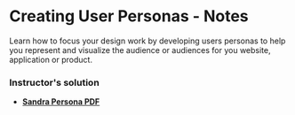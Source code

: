 # Creating User Personas - Notes

Learn how to focus your design work by developing users personas to help you represent and visualize the audience or audiences for you website, application or product.

### **Instructor's solution**

- **[Sandra Persona PDF](https://treehouse-techdegree-projects.s3.amazonaws.com/ux-design/PDFs/Sandra.pdf)**
